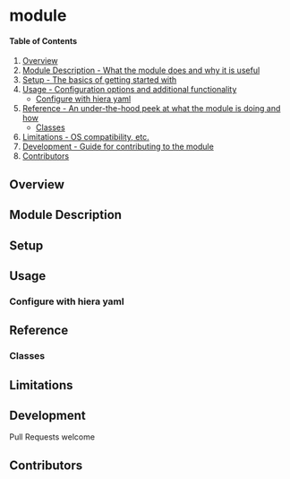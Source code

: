 module
=============

#### Table of Contents

1. [Overview](#overview)
2. [Module Description - What the module does and why it is useful](#module-description)
3. [Setup - The basics of getting started with ](#setup)
4. [Usage - Configuration options and additional functionality](#usage)
    * [Configure with hiera yaml](#configure-with-hiera-yaml)
5. [Reference - An under-the-hood peek at what the module is doing and how](#reference)
    * [Classes](#classes)
6. [Limitations - OS compatibility, etc.](#limitations)
7. [Development - Guide for contributing to the module](#development)
8. [Contributors](#contributors)

## Overview
## Module Description
## Setup
## Usage
### Configure with hiera yaml
## Reference
### Classes
## Limitations
## Development

Pull Requests welcome

## Contributors
